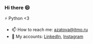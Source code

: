 ### Hi there 😄
⚡ Python <3

- 📫 How to reach me: azatova@itmo.ru
- 👯 My accounts: [LinkedIn](www.linkedin.com/in/gulshad-azatova-bd1808), [Instagram](https://www.instagram.com/ztvgzh?igsh=ZmN0bGlkeXhvNTly&utm_source=qr)

<!--
**ztvgzh/ztvgzh** is a ✨ _special_ ✨ repository because its `README.md` (this file) appears on your GitHub profile.

Here are some ideas to get you started:

- 🔭 I’m currently working on ...
- 🌱 I’m currently learning ...
- 👯 I’m looking to collaborate on ...
- 🤔 I’m looking for help with ...
- 💬 Ask me about ...
- 📫 How to reach me: ...
- 😄 Pronouns: ...
- ⚡ Fun fact: ...
-->
